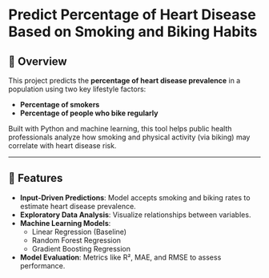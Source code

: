 # Predict Percentage of Heart Disease Based on Smoking and Biking Habits


## 📌 Overview
This project predicts the **percentage of heart disease prevalence** in a population using two key lifestyle factors:  
- **Percentage of smokers**  
- **Percentage of people who bike regularly**  

Built with Python and machine learning, this tool helps public health professionals analyze how smoking and physical activity (via biking) may correlate with heart disease risk.

---

## 🚀 Features
- **Input-Driven Predictions**: Model accepts smoking and biking rates to estimate heart disease prevalence.
- **Exploratory Data Analysis**: Visualize relationships between variables.
- **Machine Learning Models**: 
  - Linear Regression (Baseline)
  - Random Forest Regression
  - Gradient Boosting Regression
- **Model Evaluation**: Metrics like R², MAE, and RMSE to assess performance.

